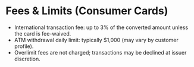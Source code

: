 # Fees & Limits (Consumer Cards)
- International transaction fee: up to 3% of the converted amount unless the card is fee-waived.
- ATM withdrawal daily limit: typically $1,000 (may vary by customer profile).
- Overlimit fees are not charged; transactions may be declined at issuer discretion.
